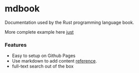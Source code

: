 # mdbook

Documentation used by the Rust programming language book.

More complete example here [just](https://just.systems/man/en/) 

### Features
- Easy to setup on Github Pages
- Use markdown to add content [reference](https://rust-lang.github.io/mdBook/format/markdown.html).
- full-text search out of the box